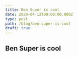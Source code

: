 ```yaml
---
title: Ben Super is cool
date: 2020-04-12T00:00:00.000Z
type: post
path: /blog/ben-super-is-cool
draft: true
---
```

## Ben Super is cool